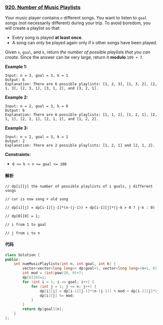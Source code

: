 ### [920. Number of Music Playlists](https://leetcode.com/problems/number-of-music-playlists/)

Your music player contains `n` different songs. You want to listen to `goal` songs (not necessarily different) during your trip. To avoid boredom, you will create a playlist so that:

- Every song is played **at least once**.
- A song can only be played again only if `k` other songs have been played.

Given `n`, `goal`, and `k`, return *the number of possible playlists that you can create*. Since the answer can be very large, return it **modulo** `109 + 7`.

 

**Example 1:**

```
Input: n = 3, goal = 3, k = 1
Output: 6
Explanation: There are 6 possible playlists: [1, 2, 3], [1, 3, 2], [2, 1, 3], [2, 3, 1], [3, 1, 2], and [3, 2, 1].
```

**Example 2:**

```
Input: n = 2, goal = 3, k = 0
Output: 6
Explanation: There are 6 possible playlists: [1, 1, 2], [1, 2, 1], [2, 1, 1], [2, 2, 1], [2, 1, 2], and [1, 2, 2].
```

**Example 3:**

```
Input: n = 2, goal = 3, k = 1
Output: 2
Explanation: There are 2 possible playlists: [1, 2, 1] and [2, 1, 2].
```

 

**Constraints:**

- `0 <= k < n <= goal <= 100`

#### 解析

```
// dp[i][j] the number of possible playlists of i goals, j different songs

// cur is now song + old song

// dp[i][j] = dp[i-1][j-1]*(n-(j-1)) + dp[i-1][j]*(j-k > 0 ? j-k : 0)

// dp[0][0] = 1;

// i from 1 to goal

// j from i to n
```

#### 代码

```c++
class Solution {
public:
    int numMusicPlaylists(int n, int goal, int k) {
        vector<vector<long long>> dp(goal+1, vector<long long>(n+1, 0));
        int mod = (int)pow(10, 9)+7;
        dp[0][0]=1;
        for (int i = 1; i <= goal; i++) {
            for (int j = 1; j <= n; j++) {
                dp[i][j] = dp[i-1][j-1]*(n-(j-1)) % mod + dp[i-1][j]*(j-k > 0 ? j-k : 0) % mod;
                dp[i][j] %= mod;
            }
        }
        return dp[goal][n];
    }
};
```
